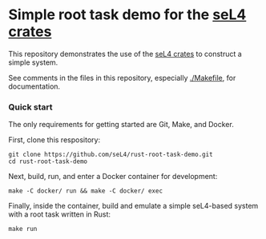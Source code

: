 <!--
     Copyright 2023, Colias Group, LLC

     SPDX-License-Identifier: CC-BY-SA-4.0
-->

# Simple root task demo for the [seL4 crates](https://github.com/seL4/rust-sel4)

This repository demonstrates the use of the [seL4 crates](https://github.com/seL4/rust-sel4) to
construct a simple system.

See comments in the files in this repository, especially [./Makefile](./Makefile), for
documentation.

### Quick start

The only requirements for getting started are Git, Make, and Docker.

First, clone this respository:

```
git clone https://github.com/seL4/rust-root-task-demo.git
cd rust-root-task-demo
```

Next, build, run, and enter a Docker container for development:

```
make -C docker/ run && make -C docker/ exec
```

Finally, inside the container, build and emulate a simple seL4-based system with a root task written
in Rust:

```
make run
```
